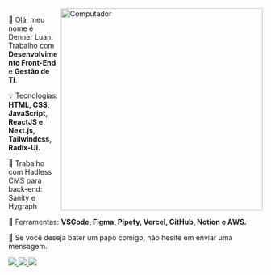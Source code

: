 <img src="https://raw.githubusercontent.com/MicaelliMedeiros/micaellimedeiros/master/image/computer-illustration.png" min-width="400px" max-width="400px" width="400px" align="right" alt="Computador">

<p align="left"> 
  🧍 Olá, meu nome é Denner Luan. Trabalho com <strong>Desenvolvimento Front-End</strong> e <strong>Gestão de TI</strong>.
</p>

<p align="left">
  💡 Tecnologias: <strong>HTML, CSS, JavaScript, ReactJS e Next.js, Tailwindcss, Radix-UI.</strong>
</p>

<p align="left">
  🤯 Trabalho com Hadless CMS para back-end: Sanity e Hygraph</strong>
</p>

<p align="left">
  🧰 Ferramentas: <strong>VSCode, Figma, Pipefy, Vercel, GitHub, Notion e AWS.</strong>
</p>

<p align="left">
  💌 Se você deseja bater um papo comigo, não hesite em enviar uma mensagem.
</p>

<p align="left">
  <a href="https://www.dluan.com.br?utm_source=github.com%2Fdluan&utm_medium=btnProfile&utm_campaign=socialProfile" alt="Link do meu site" target="_blank">
    <img src="https://img.shields.io/badge/-Meu site-1C1C1C?style=for-the-badge&logo=googlechrome&logoColor=00FFFF"/>
  </a>
  
  <a href="https://www.linkedin.com/in/dluancr" alt="Link para meu Linkedin" target="_blank">
    <img src="https://img.shields.io/badge/-Linkedin-1C1C1C?style=for-the-badge&logo=Linkedin&logoColor=00FFFF&link=https://www.linkedin.com/in/iuricode"/>
  </a>
  
  <a href="https://twitter.com/dluancr" alt="Link para meu Twitter" target="_blank">
    <img src="https://img.shields.io/badge/-Twitter-1C1C1C?style=for-the-badge&logo=Twitter&logoColor=00FFFF&link=https://twitter.com/dluancr"/>
  </a>
</p>

<!--
<div align="left">
  <img height="180em" src="https://github-readme-stats.vercel.app/api?username=dluan&show_icons=true&theme=material-palenight&include_all_commits=true&count_private=true"/>
  <img height="180em" src="https://github-readme-stats.vercel.app/api/top-langs/?username=dluan&layout=compact&langs_count=7&theme=material-palenight"/>
</div>
-->
